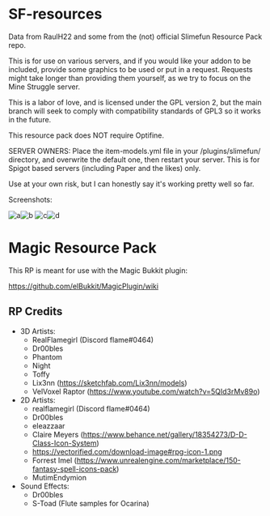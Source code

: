 # SF-resources
Data from RaulH22 and some from the (not) official Slimefun Resource Pack repo.

This is for use on various servers, and if you would like your addon to be included, provide some graphics to be used or put in a request.  Requests might take longer than providing them yourself, as we try to focus on the Mine Struggle server.

This is a labor of love, and is licensed under the GPL version 2, but the main branch will seek to comply with compatibility standards of GPL3 so it works in the future.

This resource pack does NOT require Optifine.

SERVER OWNERS:
Place the item-models.yml file in your <serverroot>/plugins/slimefun/ directory, and overwrite the default one, then restart your server.  This is for Spigot based servers (including Paper and the likes) only.

Use at your own risk, but I can honestly say it's working pretty well so far.

Screenshots:

![a](https://i.ibb.co/VL235dJ/a.png)![b](https://i.ibb.co/bXnb6dR/b.png)
![c](https://i.ibb.co/cc4fJ2K/c.png)![d](https://i.ibb.co/8KhwqVJ/d.png)

# Magic Resource Pack

This RP is meant for use with the Magic Bukkit plugin:

https://github.com/elBukkit/MagicPlugin/wiki

## RP Credits

- 3D Artists:
  - RealFlamegirl (Discord flame#0464)
  - Dr00bles
  - Phantom
  - Night
  - Toffy
  - Lix3nn (https://sketchfab.com/Lix3nn/models)
  - VelVoxel Raptor (https://www.youtube.com/watch?v=5QId3rMv89o)
- 2D Artists:
  - realflamegirl (Discord flame#0464)
  - Dr00bles
  - eleazzaar
  - Claire Meyers (https://www.behance.net/gallery/18354273/D-D-Class-Icon-System)
  - https://vectorified.com/download-image#rpg-icon-1.png
  - Forrest Imel (https://www.unrealengine.com/marketplace/150-fantasy-spell-icons-pack)
  - MutimEndymion
- Sound Effects:
  - Dr00bles
  - S-Toad (Flute samples for Ocarina)
